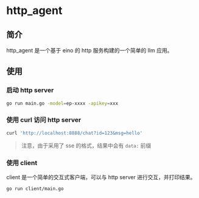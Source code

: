 # http_agent

## 简介

http_agent 是一个基于 eino 的 http 服务构建的一个简单的 llm 应用。

## 使用

### 启动 http server

```bash
go run main.go -model=ep-xxxx -apikey=xxx
```

### 使用 curl 访问 http server

```bash
curl 'http://localhost:8888/chat?id=123&msg=hello'
```
> 注意，由于采用了 sse 的格式，结果中会有 `data:` 前缀

### 使用 client

client 是一个简单的交互式客户端，可以与 http server 进行交互，并打印结果。

```bash
go run client/main.go
```
